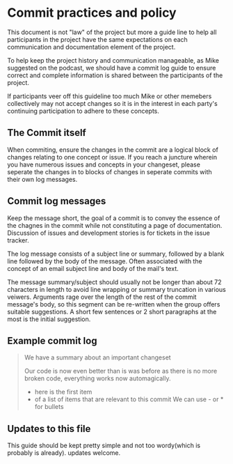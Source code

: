 Commit practices and policy
===========================
This document is not "law" of the project but more a guide line to help all participants in the project have the same expectations on each communication and documentation element of the project.

To help keep the project history and communication manageable, as Mike suggested on the podcast, we should have a commit log guide to ensure correct and complete information is shared between the participants of the project.

If participants veer off this guideline too much Mike or other memebers collectively may not accept changes so it is in the interest in each party's continuing participation to adhere to these concepts.

The Commit itself
-----------------
When commiting, ensure the changes in the commit are a logical block of changes relating to one concept or issue.  If you reach a juncture wherein you have numerous issues and concepts in your changeset, please seperate the changes in to blocks of changes in seperate commits with their own log messages. 

Commit log messages
-------------------
Keep the message short, the goal of a commit is to convey the essence of the chagnes in the commit while not constituting a page of documentation. Discussion of issues and development stories is for tickets in the issue tracker.

The log message consists of a subject line or summary, followed by a blank line followed by the body of the message. Often associated with the concept of an email subject line and body of the mail's text. 

The message summary/subject should usually not be longer than about 72 characters in length to avoid line wrapping or summary truncation in various veiwers. Arguments rage over the length of the rest of the commit message's body, so this segment can be re-written when the group offers suitable suggestions. A short few sentences or 2 short paragraphs at the most is the initial suggestion.

Example commit log
------------------
>We have a summary about an important changeset
>
>Our code is now even better than is was before as there is no more 
> broken code, everything works now automagically.
> - here is the first item
> - of a list of items that are relevant to this commit
> We can use - or * for bullets

Updates to this file
--------------------

This guide should be kept pretty simple and not too wordy(which is probably is already). updates welcome.
